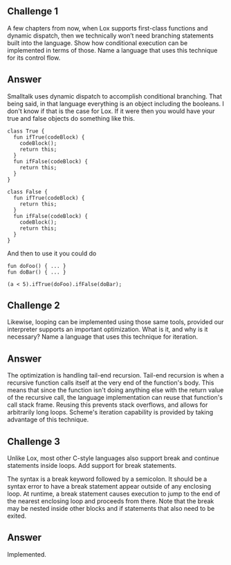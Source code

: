 
Challenge 1
-----------

A few chapters from now, when Lox supports first-class functions and dynamic
dispatch, then we technically won’t need branching statements built into the
language. Show how conditional execution can be implemented in terms of those.
Name a language that uses this technique for its control flow.

Answer
------

Smalltalk uses dynamic dispatch to accomplish conditional branching. That being
said, in that language everything is an object including the booleans. I don't
know if that is the case for Lox. If it were then you would have your true and
false objects do something like this.

```
class True {
  fun ifTrue(codeBlock) {
    codeBlock();
    return this;
  }
  fun ifFalse(codeBlock) {
    return this;
  }
}

class False {
  fun ifTrue(codeBlock) {
    return this;
  }
  fun ifFalse(codeBlock) {
    codeBlock();
    return this;
  }
}
```

And then to use it you could do

```
fun doFoo() { ... }
fun doBar() { ... }

(a < 5).ifTrue(doFoo).ifFalse(doBar);
```

Challenge 2
-----------

Likewise, looping can be implemented using those same tools, provided our
interpreter supports an important optimization. What is it, and why is it
necessary? Name a language that uses this technique for iteration.

Answer
------

The optimization is handling tail-end recursion. Tail-end recursion is when a
recursive function calls itself at the very end of the function's body. This
means that since the function isn't doing anything else with the return value
of the recursive call, the language implementation can reuse that function's
call stack frame. Reusing this prevents stack overflows, and allows for
arbitrarily long loops. Scheme's iteration capability is provided by taking
advantage of this technique.

Challenge 3
-----------

Unlike Lox, most other C-style languages also support break and continue
statements inside loops. Add support for break statements.

The syntax is a break keyword followed by a semicolon. It should be a syntax
error to have a break statement appear outside of any enclosing loop. At
runtime, a break statement causes execution to jump to the end of the nearest
enclosing loop and proceeds from there. Note that the break may be nested
inside other blocks and if statements that also need to be exited.

Answer
------

Implemented.

